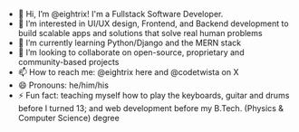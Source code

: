 - 👋 Hi, I’m @eightrix! I'm a Fullstack Software Developer.
- 👀 I’m interested in UI/UX design, Frontend, and Backend development to build scalable apps and solutions that solve real human problems
- 🌱 I’m currently learning Python/Django and the MERN stack
- 💞️ I’m looking to collaborate on open-source, proprietary and community-based projects
- 📫 How to reach me: @eightrix here and @codetwista on X
- 😄 Pronouns: he/him/his
- ⚡ Fun fact: teaching myself how to play the keyboards, guitar and drums before I turned 13; and web development before my B.Tech. (Physics & Computer Science) degree

<!---
eightrix/eightrix is a ✨ special ✨ repository because its `README.md` (this file) appears on your GitHub profile.
You can click the Preview link to take a look at your changes.
--->
